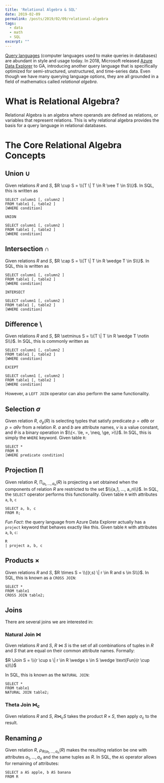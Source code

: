```yaml
---
title: 'Relational Algebra & SQL'
date: 2019-02-09
permalink: /posts/2019/02/09/relational-algebra
tags:
  - data
  - math
  - SQL
excerpt: ""
---
```


[Query languages](https://github.com/AnanthaRajuCprojects/List-of-programming-language-lists/blob/master/Query%20language.md) (computer languages used to make queries in databases) are abundant in style and usage today. In 2018, Microsoft released [Azure Data Explorer](https://azure.microsoft.com/en-us/services/data-explorer/) to GA, introducing another query language that is specifically optimized for semi-structured, unstructured, and time-series data. Even though we have many querying language options,  they are all grounded in a field of mathematics called _relational algebra_.

# What is Relational Algebra?

Relational Algebra is an algebra where operands are defined as relations, or variables that represent relations. This is why relational algebra provides the basis for a query language in relational databases.

# The Core Relational Algebra Concepts

## Union $\cup$

Given relations $R$ and $S$, $R \cup S = \\{T \| T \in R \vee T \in S\\}$. In SQL, this is written as

```
SELECT column1 [, column2 ]
FROM table1 [, table2 ]
[WHERE condition]

UNION

SELECT column1 [, column2 ]
FROM table1 [, table2 ]
[WHERE condition]
```

## Intersection $\cap$

Given relations $R$ and $S$, $R \cap S = \\{T \| T \in R \wedge T \in S\\}$. In SQL, this is written as

```
SELECT column1 [, column2 ]
FROM table1 [, table2 ]
[WHERE condition]

INTERSECT

SELECT column1 [, column2 ]
FROM table1 [, table2 ]
[WHERE condition]
```

## Difference $\setminus$

Given relations $R$ and $S$, $R \setminus S = \\{T \| T \in R \wedge T \notin S\\}$. In SQL, this is commonly written as

```
SELECT column1 [, column2 ]
FROM table1 [, table2 ]
[WHERE condition]

EXCEPT

SELECT column1 [, column2 ]
FROM table1 [, table2 ]
[WHERE condition]
```

However, a `LEFT JOIN` operator can also perform the same functionality.

## Selection $\sigma$

Given relation $R$, $\sigma_{p}(R)$ is selecting typles that satisfy predicate $p = a \theta b$ or $p = a \theta v$ from a relation $R$. $a$ and $b$ are attribute names, $v$ is a value constant, and $\theta$ is a binary operation in $\\{<. \le, =, \neq, \ge, >\\}$. In SQL, this is simply the `WHERE` keyword. Given table `R`:

```
SELECT *
FROM R
[WHERE predicate condition]
```

## Projection $\prod$

Given relation $R$, $\prod_{a_1, ..., a_n}(R)$ is projecting a set obtained when the components of relation $R$ are restricted to the set $\\{a_1, ..., a_n\\}$. In SQL, the `SELECT` operator performs this functionality. Given table `R` with attributes `a`, `b`, `c`

```
SELECT a, b, c
FROM R;
```

_Fun Fact_: the query language from Azure Data Explorer actually has a `project` keyword that behaves exactly like this. Given table `R` with attributes `a`, `b`, `c`:

```
R
| project a, b, c
```

## Products $\times$

Given relations $R$ and $S$, $R \times S = \\{(r,s) \| r \in R and s \in S\\}$. In SQL, this is known as a `CROSS JOIN`:

```
SELECT * 
FROM table1 
CROSS JOIN table2;
```

## Joins

There are several joins we are interested in:

### Natural Join $\Join$

Given relations $R$ and $S$, $R \Join S$ is the set of all combinations of tuples in $R$ and $S$ that are equal on their common attribute names. Formally:

$R \Join S = \\{r \cup s \| r \in R \wedge s \in S \wedge \text{Fun}(r \cup s)\\}$

In SQL, this is known as the `NATURAL JOIN`:

```
SELECT * 
FROM table1 
NATURAL JOIN table2;
```

### Theta Join $\Join_{c}$

Given relations $R$ and $S$, $R \Join_c S$ takes the product $R \times S$, then apply $\sigma_c$ to the result.

## Renaming $\rho$

Given relation $R$, $\rho_{R(a_1, ..., a_n}(R)$ makes the resulting relation be one with attributes $a_1, ..., a_n$ and the same tuples as $R$. In SQL, the `AS` operator allows for remaining of attributes:

```
SELECT a AS apple, b AS banana
FROM R
```